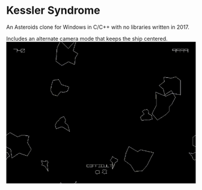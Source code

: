 # Kessler Syndrome
An Asteroids clone for Windows in C/C++ with no libraries written in 2017.

Includes an alternate camera mode that keeps the ship centered.
![video](https://raw.githubusercontent.com/OpalResplendent/kessler_syndrome/main/misc/kessler_syndrome_video.gif)
